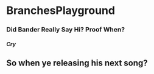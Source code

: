 # BranchesPlayground
### Did Bander Really Say Hi? Proof When?
##### Cry
## So when ye releasing his next song?
